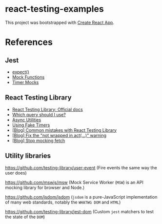 # react-testing-examples

This project was bootstrapped with [Create React App](https://github.com/facebook/create-react-app).

# References

## Jest

- [expect()](https://jestjs.io/docs/en/expect)
- [Mock Functions](https://jestjs.io/docs/en/mock-functions)
- [Timer Mocks](https://jestjs.io/docs/en/timer-mocks)

## React Testing Library

- [React Testing Library: Official docs](https://testing-library.com/intro)
- [Which query should I use?](https://testing-library.com/docs/guide-which-query)
- [Async Utilities](https://testing-library.com/docs/dom-testing-library/api-async)
- [Using Fake Timers](https://testing-library.com/docs/using-fake-timers)
- [[Blog] Common mistakes with React Testing Library](https://kentcdodds.com/blog/common-mistakes-with-react-testing-library)
- [[Blog] Fix the "not wrapped in act(...)" warning](https://kentcdodds.com/blog/fix-the-not-wrapped-in-act-warning)
- [[Blog] Stop mocking fetch](https://kentcdodds.com/blog/stop-mocking-fetch)

## Utility libraries

https://github.com/testing-library/user-event (Fire events the same way the user does)

https://github.com/mswjs/msw (Mock Service Worker (`MSW`) is an API mocking library for browser and Node.)

https://github.com/jsdom/jsdom (`jsdom` is a pure-JavaScript implementation of many web standards, notably the `WHATWG DOM` and `HTML`)

https://github.com/testing-library/jest-dom (Custom `jest` matchers to test the state of the `DOM`)

